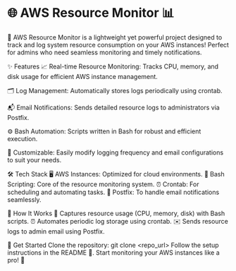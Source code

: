 # 🌐 AWS Resource Monitor 📊

🚀 AWS Resource Monitor is a lightweight yet powerful project designed to track and log system resource consumption on your AWS instances! Perfect for admins who need seamless monitoring and timely notifications.

✨ Features
📈 Real-time Resource Monitoring: Tracks CPU, memory, and disk usage for efficient AWS instance management.

🗂️ Log Management: Automatically stores logs periodically using crontab.

📬 Email Notifications: Sends detailed resource logs to administrators via Postfix.

⚙️ Bash Automation: Scripts written in Bash for robust and efficient execution.

🌟 Customizable: Easily modify logging frequency and email configurations to suit your needs.

🛠️ Tech Stack
🖥️ AWS Instances: Optimized for cloud environments.
📜 Bash Scripting: Core of the resource monitoring system.
⏰ Crontab: For scheduling and automating tasks.
📧 Postfix: To handle email notifications seamlessly.

🚀 How It Works
🎯 Captures resource usage (CPU, memory, disk) with Bash scripts.
⏰ Automates periodic log storage using crontab.
✉️ Sends resource logs to admin email using Postfix.

🔗 Get Started
Clone the repository: git clone <repo_url>
Follow the setup instructions in the README 📖.
Start monitoring your AWS instances like a pro! 💪
